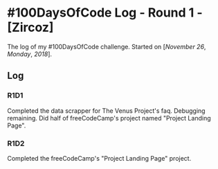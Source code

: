 # #100DaysOfCode Log - Round 1 - [Zircoz]

The log of my #100DaysOfCode challenge. Started on [*November* *26*, *Monday*, *2018*].

## Log

### R1D1 

Completed the data scrapper for The Venus Project's faq. Debugging remaining.
Did half of freeCodeCamp's project named "Project Landing Page".

### R1D2

Completed the freeCodeCamp's "Project Landing Page" project.

